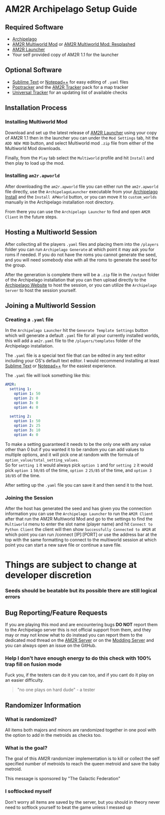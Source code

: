 # AM2R Archipelago Setup Guide

## Required Software
- [Archipelago](https://github.com/ArchipelagoMW/Archipelago/releases/latest)
- [AM2R Multiworld Mod](https://github.com/DodoBirby/AM2R-Multiworld-Mod/releases/latest) or [AM2R Multiworld Mod: Resplashed](https://github.com/AbyssalCreature/AM2R-Re-Splashed/releases/tag/v1.0.0-MW)
- [AM2R Launcher](https://github.com/AM2R-Community-Developers/AM2RLauncher/releases/latest)
- Your self provided copy of AM2R 1.1 for the launcher

## Optional Software
- [Sublime Text](https://www.sublimetext.com/) or [Notepad++](https://notepad-plus-plus.org/downloads/) for easy editing of `.yaml` files
- [Poptracker](https://github.com/black-sliver/PopTracker/releases) and the [AM2R Tracker](https://github.com/Ehseezed/AM2R-Tracker/releases) pack for a map tracker 
- [Universal Tracker](https://github.com/FarisTheAncient/Archipelago/releases) for an updating list of available checks

## Installation Process

### Installing Multiworld Mod

Download and set up the latest release of [AM2R Launcher](https://github.com/AM2R-Community-Developers/AM2RLauncher/releases) using your copy of AM2R 1.1 then in the launcher you can
under the `Mod Settings` tab, hit the `ADD NEW MOD` button, and select Multiworld mod `.zip` file from either of the Multiworld Mod downloads.

Finally, from the `Play` tab select the `Multiworld` profile and hit `Install` and then play to load up the mod.


### Installing `am2r.apworld`

After downloading the `am2r.apworld` file you can either run the `am2r.apworld` file directly, use the 
`ArchipelagoLauncher` executable from your [Archipelago Install](https://github.com/ArchipelagoMW/Archipelago/releases/latest) and the `Install APWorld` button, 
or you can move it to `custom_worlds` manually in the Archipelago installation root directory. 

From there you can use the `Archipelago Launcher` to find and open `AM2R Client` in the future steps.

## Hosting a Multiworld Session

After collecting all the players `.yaml` files and placing them into the `/players` folder you can run `Archipelago Generate`
at which point it may ask you for roms if needed. If you do not have the roms you cannot generate the seed, and you will
need somebody else with all the roms to generate the seed for the group.

After the generation is complete there will be a `.zip` file in the `/output` folder of the Archipelago installation 
that you can then upload directly to the [Archipelago Website](https://archipelago.gg/uploads) to host the session, or 
you can utilize the `Archipelago Server` to host the session yourself.

## Joining a Multiworld Session

### Creating a `.yaml` file

In the `Archipelago Launcher` hit the `Generate Template Settings` button which will generate a default `.yaml` file
for all your currently installed worlds, this will add a `am2r.yaml` file to the `/players/templates` folder of the
Archipelago installation.

The `.yaml` file is a special text file that can be edited in any text editor including your OS's default text editor.
I would recommend installing at least [Sublime Text](https://www.sublimetext.com/) or [Notepad++](https://notepad-plus-plus.org/downloads/) for the easiest experience.

The `.yaml` file will look something like this:
```yaml
AM2R:
  setting 1:
    option 1: 50
    option 2: 0
    option 3: 0
    option 4: 0
    
  setting 2:
    option 1: 50
    option 2: 25
    option 3: 10
    option 4: 0
```
To make a setting guaranteed it needs to be the only one with any value other than 0 but if you wanted it to be random
you can add values to multiple options, and it will pick one at random with the formula of `option_value/total_setting_values`.  
So for `setting 1` it would always pick `option 1` and for `setting 2` it would pick `option 1` `50/85` of the time, `option 2` `25/85` of the time, and `option 3` `10/85` of the time.

After setting up the `.yaml` file you can save it and then send it to the host.

### Joining the Session

After the host has generated the seed and has given you the connection information you can use the `Archipelago Launcher` 
to run the `AM2R Client` after that run the AM2R Multiworld Mod and go to the settings to find the `Multiworld` menu to enter 
the slot name (player name) and hit `Connect to Python Client` the client will then show `Successfully Connected to AM2R`
at which point you can run /connect [IP]:[PORT] or use the address bar at the top with the same formatting to connect to the
multiworld session at which point you can start a new save file or continue a save file.

# Things are subject to change at developer discretion

### Seeds should be beatable but its possible there are still logical errors

## Bug Reporting/Feature Requests

If you are playing this mod and are encountering bugs **DO NOT** report them to the Archipelago server this is not official support from them, and they may or may not know what to do instead you can report them to the dedicated mod thread on the [AM2R Server](https://discord.gg/YTQnkAJ) or on the [Modding Server](https://discord.gg/Fdq3MSXEDb) and you can always open an issue on the GitHub.

### Help I don't have enough energy to do this check with 100% trap fill on fusion mode

Fuck you, if the testers can do it you can too, and if you cant do it play on an easier difficulty.

> "no one plays on hard dude" - a tester

## Randomizer Information

### What is randomized?

All items both majors and minors are randomized together in one pool with the option to add in the metroids as checks too.

### What is the goal?

The goal of this AM2R randomizer implementation is to kill or collect the self specified number of metroids to reach the queen metroid and save the baby metroid.

This message is sponsored by "The Galactic Federation"

### I softlocked myself

Don't worry all items are saved by the server, but you should in theory never need to softlock yourself to beat the game unless I messed up
